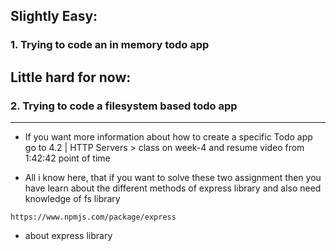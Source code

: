 ## Slightly Easy:
### 1. Trying to code an in memory todo app
## Little hard for now:
### 2. Trying to code a filesystem based todo app

---

- If you want more information about how to create a specific Todo app go to 4.2 | HTTP Servers > class on week-4  and resume video from 1:42:42 point of time

- All i know here, that if you want to solve these two assignment then you have learn about the different methods of express library and also need knowledge of fs library

```link
https://www.npmjs.com/package/express
```
- about express library